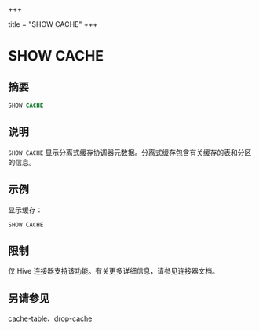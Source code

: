 +++

title = "SHOW CACHE"
+++

# SHOW CACHE

## 摘要

``` sql
SHOW CACHE
```

## 说明

`SHOW CACHE` 显示分离式缓存协调器元数据。分离式缓存包含有关缓存的表和分区的信息。

## 示例

显示缓存：

    SHOW CACHE

## 限制

仅 Hive 连接器支持该功能。有关更多详细信息，请参见连接器文档。

## 另请参见

[cache-table](./cache-table.html)、[drop-cache](./drop-cache.html)